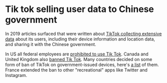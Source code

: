 # Tik tok selling user data to Chinese government

In 2019 articles surfaced that were written about [TikTok collecting extensive data](https://www.bbc.com/news/business-50640110) about its users, including their device information and location data, and sharing it with the Chinese government.

 In US all federal employees are [prohibited to use Tik Tok](https://abcnews.go.com/US/wireStory/tiktok-banned-government-employees-97515447). Canada and United Kingdom also [banned Tik Tok](https://edition.cnn.com/2023/03/18/tech/tiktok-ban-explainer/index.html).
Many countries decided on some form of ban of TikTok on government-issued devices, here's [a list](https://abcnews.go.com/International/wireStory/countries-bans-tiktok-97545881) of them. France extended the ban to other "recreational" apps like Twitter and Instagram. 
